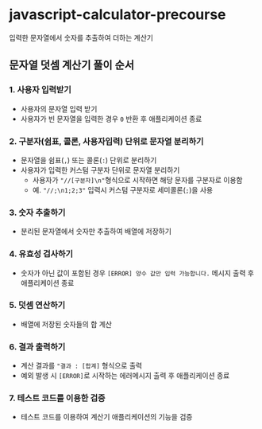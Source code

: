 # javascript-calculator-precourse

입력한 문자열에서 숫자를 추출하여 더하는 계산기

## 문자열 덧셈 계산기 풀이 순서

### 1. 사용자 입력받기

- 사용자의 문자열 입력 받기
- 사용자가 빈 문자열을 입력한 경우 `0` 반환 후 애플리케이션 종료

### 2. 구분자(쉼표, 콜론, 사용자입력) 단위로 문자열 분리하기

- 문자열을 쉼표(`,`) 또는 콜론(`:`) 단위로 분리하기
- 사용자가 입력한 커스텀 구분자 단위로 문자열 분리하기
  - 사용자가 `"//[구분자]\n"`형식으로 시작하면 해당 문자를 구분자로 이용함
  - 예. `"//;\n1;2;3"` 입력시 커스텀 구분자로 세미콜론(`;`)을 사용

### 3. 숫자 추출하기

- 분리된 문자열에서 숫자만 추출하여 배열에 저장하기

### 4. 유효성 검사하기

- 숫자가 아닌 값이 포함된 경우 `[ERROR] 양수 값만 입력 가능합니다.` 메시지 출력 후 애플리케이션 종료

### 5. 덧셈 연산하기

- 배열에 저장된 숫자들의 합 계산

### 6. 결과 출력하기

- 계산 결과를 `"결과 : [합계]` 형식으로 출력
- 예외 발생 시 `[ERROR]`로 시작하는 에러메시지 출력 후 애플리케이션 종료

### 7. 테스트 코드를 이용한 검증

- 테스트 코드를 이용하여 계산기 애플리케이션의 기능을 검증
